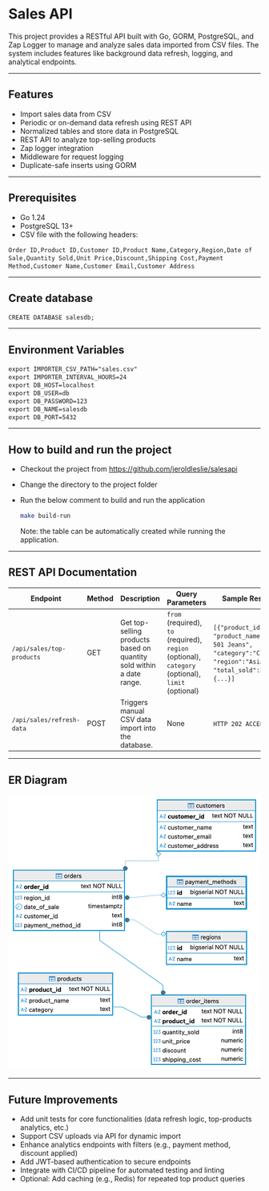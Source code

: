 # Sales API

This project provides a RESTful API built with Go, GORM, PostgreSQL, and Zap Logger to manage and analyze sales data imported from CSV files. The system includes features like background data refresh, logging, and analytical endpoints.

---

## Features

- Import sales data from CSV
- Periodic or on-demand data refresh using REST API
- Normalized tables and store data in PostgreSQL
- REST API to analyze top-selling products
- Zap logger integration
- Middleware for request logging
- Duplicate-safe inserts using GORM

---

## Prerequisites

- Go 1.24
- PostgreSQL 13+
- CSV file with the following headers:

```csv
Order ID,Product ID,Customer ID,Product Name,Category,Region,Date of Sale,Quantity Sold,Unit Price,Discount,Shipping Cost,Payment Method,Customer Name,Customer Email,Customer Address
```
---

## Create database
```
CREATE DATABASE salesdb;
```
---

## Environment Variables
```
export IMPORTER_CSV_PATH="sales.csv"
export IMPORTER_INTERVAL_HOURS=24
export DB_HOST=localhost
export DB_USER=db
export DB_PASSWORD=123
export DB_NAME=salesdb
export DB_PORT=5432
```
---

## How to build and run the project
- Checkout the project from https://github.com/jeroldleslie/salesapi
- Change the directory to the project folder
- Run the below comment to build and run the application 

  ```bash
  make build-run
  ```
  Note: the table can be automatically created while running the application.
---
## REST API Documentation

| Endpoint                     | Method | Description                                                                      | Query Parameters                                                                                   | Sample Response                                                                                                             |
|------------------------------|--------|----------------------------------------------------------------------------------|----------------------------------------------------------------------------------------------------|-----------------------------------------------------------------------------------------------------------------------------|
| `/api/sales/top-products`    | GET    | Get top-selling products based on quantity sold within a date range.             | `from` (required), `to` (required), `region` (optional), `category` (optional), `limit` (optional) | `[{"product_id":"P789", "product_name":"Levi's 501 Jeans", "category":"Clothing", "region":"Asia", "total_sold":3}, {...}]` |
| `/api/sales/refresh-data`    | POST   | Triggers manual CSV data import into the database.                               | None                                                                                               | `HTTP 202 ACCEPTED`                                                                                                         |

---

## ER Diagram
![ER Diagram](salesapi_er_diagram.png)

---

## Future Improvements
- Add unit tests for core functionalities (data refresh logic, top-products analytics, etc.)
- Support CSV uploads via API for dynamic import
- Enhance analytics endpoints with filters (e.g., payment method, discount applied)
- Add JWT-based authentication to secure endpoints
- Integrate with CI/CD pipeline for automated testing and linting
- Optional: Add caching (e.g., Redis) for repeated top product queries
